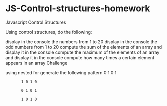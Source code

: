 # JS-Control-structures-homework

Javascript Control Structures

Using control structures, do the following:

display in the console the numbers from 1 to 20
display in the console the odd numbers from 1 to 20
compute the sum of the elements of an array and display it in the console
compute the maximum of the elements of an array and display it in the console 
compute how many times a certain element appears in an array
Challenge

using nested for generate the following pattern
           0 1 0 1

           1 0 1 0

           0 1 0 1

           1 0 1 0
